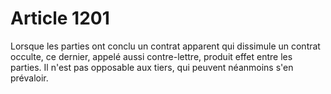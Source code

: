 # Article 1201

Lorsque les parties ont conclu un contrat apparent qui dissimule un contrat occulte, ce dernier, appelé aussi contre-lettre, produit effet entre les parties. Il n'est pas opposable aux tiers, qui peuvent néanmoins s'en prévaloir.

